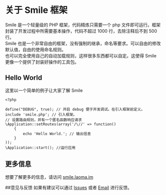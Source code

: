 # 关于 Smile 框架
Smile 是一个轻量级的 PHP 框架，代码精炼只需要一个 php 文件即可运行。框架封装了开发过程中所需要基本操作，代码不超过 1000 行，去除注释后不到 500 行。  
Smile 也是一个非常自由的框架，没有强制的继承，命名等要求。可以自由的修改默认值，自由的使用命名规则。  
也可以完全使用自己的自动加载规则，这样很多东西都可以自定。这使得 Smile 更像一个提供了封装好操作的工具包。

## Hello World
这里以一个简单的例子让大家了解 Smile

```
<?php

define("DEBUG", true); // 开启 debug 便于开发调试。在引入框架前定义。
include 'smile.php'; // 引入框架。
// 设置路由规则，并有一个匿名函数响应请求
\Application::setRoutes(array('/\//' => function()
    {
    	echo 'Hello World.'; // 输出信息
	}
));
\Application::start(); //运行应用
```

## 更多信息

想要了解更多的信息，请访问 [smile.laoma.im](http://smile.laoma.im)

##意见与反馈
如果有建议可以通过 [Issues](https://github.com/laomafeima/smile/issues) 或者 [Email](mailto:laomafeima@gmail.com) 进行反馈。
